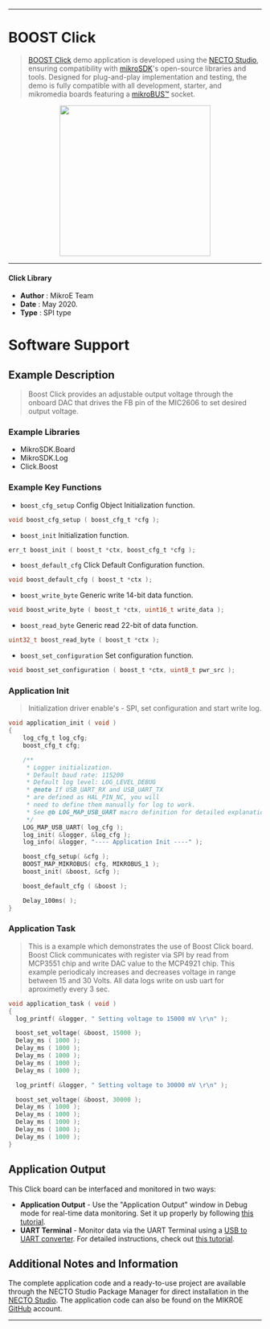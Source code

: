 
---
# BOOST Click

> [BOOST Click](https://www.mikroe.com/?pid_product=MIKROE-2780) demo application is developed using
the [NECTO Studio](https://www.mikroe.com/necto), ensuring compatibility with [mikroSDK](https://www.mikroe.com/mikrosdk)'s
open-source libraries and tools. Designed for plug-and-play implementation and testing, the demo is fully compatible with
all development, starter, and mikromedia boards featuring a [mikroBUS&trade;](https://www.mikroe.com/mikrobus) socket.

<p align="center">
  <img src="https://www.mikroe.com/?pid_product=MIKROE-2780&image=1" height=300px>
</p>

---

#### Click Library

- **Author**        : MikroE Team
- **Date**          : May 2020.
- **Type**          : SPI type

# Software Support

## Example Description

> Boost Click provides an adjustable output voltage through the onboard DAC that drives the FB pin of the MIC2606 to set desired output voltage.

### Example Libraries

- MikroSDK.Board
- MikroSDK.Log
- Click.Boost

### Example Key Functions

- `boost_cfg_setup` Config Object Initialization function. 
```c
void boost_cfg_setup ( boost_cfg_t *cfg );
``` 
 
- `boost_init` Initialization function. 
```c
err_t boost_init ( boost_t *ctx, boost_cfg_t *cfg );
```

- `boost_default_cfg` Click Default Configuration function. 
```c
void boost_default_cfg ( boost_t *ctx );
```

- `boost_write_byte` Generic write 14-bit data function. 
```c
void boost_write_byte ( boost_t *ctx, uint16_t write_data );
```
 
- `boost_read_byte` Generic read 22-bit of data function. 
```c
uint32_t boost_read_byte ( boost_t *ctx );
```

- `boost_set_configuration` Set configuration function. 
```c
void boost_set_configuration ( boost_t *ctx, uint8_t pwr_src );
```

### Application Init

> Initialization driver enable's - SPI, set configuration and start write log. 

```c
void application_init ( void )
{
    log_cfg_t log_cfg;
    boost_cfg_t cfg;

    /** 
     * Logger initialization.
     * Default baud rate: 115200
     * Default log level: LOG_LEVEL_DEBUG
     * @note If USB_UART_RX and USB_UART_TX 
     * are defined as HAL_PIN_NC, you will 
     * need to define them manually for log to work. 
     * See @b LOG_MAP_USB_UART macro definition for detailed explanation.
     */
    LOG_MAP_USB_UART( log_cfg );
    log_init( &logger, &log_cfg );
    log_info( &logger, "---- Application Init ----" );

    boost_cfg_setup( &cfg );
    BOOST_MAP_MIKROBUS( cfg, MIKROBUS_1 );
    boost_init( &boost, &cfg );

    boost_default_cfg ( &boost );

    Delay_100ms( );
}
```

### Application Task

> This is a example which demonstrates the use of Boost Click board.
  Boost Click communicates with register via SPI by read from MCP3551 chip and write DAC value to the MCP4921 chip.
  This example periodicaly increases and decreases voltage in range between 15 and 30 Volts.
  All data logs write on usb uart for aproximetly every 3 sec. 

```c
void application_task ( void )
{
  log_printf( &logger, " Setting voltage to 15000 mV \r\n" );

  boost_set_voltage( &boost, 15000 );
  Delay_ms ( 1000 );
  Delay_ms ( 1000 );
  Delay_ms ( 1000 );
  Delay_ms ( 1000 );
  Delay_ms ( 1000 );

  log_printf( &logger, " Setting voltage to 30000 mV \r\n" );

  boost_set_voltage( &boost, 30000 );
  Delay_ms ( 1000 );
  Delay_ms ( 1000 );
  Delay_ms ( 1000 );
  Delay_ms ( 1000 );
  Delay_ms ( 1000 );
}
```

## Application Output

This Click board can be interfaced and monitored in two ways:
- **Application Output** - Use the "Application Output" window in Debug mode for real-time data monitoring.
Set it up properly by following [this tutorial](https://www.youtube.com/watch?v=ta5yyk1Woy4).
- **UART Terminal** - Monitor data via the UART Terminal using
a [USB to UART converter](https://www.mikroe.com/click/interface/usb?interface*=uart,uart). For detailed instructions,
check out [this tutorial](https://help.mikroe.com/necto/v2/Getting%20Started/Tools/UARTTerminalTool).

## Additional Notes and Information

The complete application code and a ready-to-use project are available through the NECTO Studio Package Manager for 
direct installation in the [NECTO Studio](https://www.mikroe.com/necto). The application code can also be found on
the MIKROE [GitHub](https://github.com/MikroElektronika/mikrosdk_click_v2) account.

---
